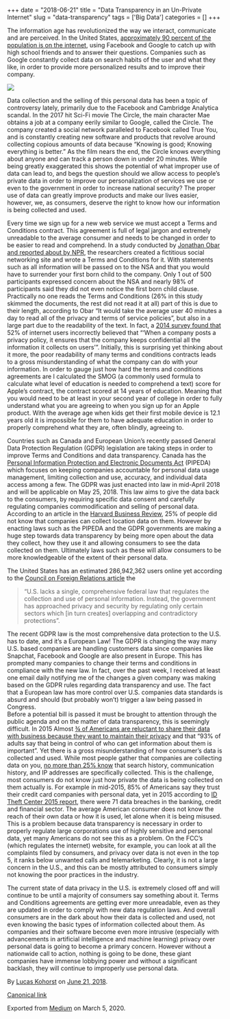 +++ 
date = "2018-06-21"
title = "Data Transparency in an Un-Private Internet"
slug = "data-transparency" 
tags = ['Big Data']
categories = []
+++

The information age has revolutionized the way we interact, communicate
and are perceived. In the United States, [approximately 90 percent of
the population is on the internet](http://www.internetlivestats.com/),
using Facebook and Google to catch up with high school friends and to
answer their questions. Companies such as Google constantly collect data
on search habits of the user and what they like, in order to provide
more personalized results and to improve their company.

![](https://cdn-images-1.medium.com/max/800/1*VidPRvmFocz_R7HDSVx0ZA.jpeg)

Data collection and the selling of this personal data has been a topic
of controversy lately, primarily due to the Facebook and Cambridge
Analytica scandal. In the 2017 hit Sci-Fi movie The Circle, the main
character Mae obtains a job at a company eerily similar to Google,
called the Circle. The company created a social network paralleled to
Facebook called True You, and is constantly creating new software and
products that revolve around collecting copious amounts of data because
“Knowing is good; Knowing everything is better.” As the film nears the
end, the Circle knows everything about anyone and can track a person
down in under 20 minutes. While being greatly exaggerated this shows the
potential of what improper use of data can lead to, and begs the
question should we allow access to people’s private data in order to
improve our personalization of services we use or even to the government
in order to increase national security? The proper use of data can
greatly improve products and make our lives easier, however, we, as
consumers, deserve the right to know how our information is being
collected and used.

Every time we sign up for a new web service we must accept a Terms and
Conditions contract. This agreement is full of legal jargon and
extremely unreadable to the average consumer and needs to be changed in
order to be easier to read and comprehend. In a study conducted by
[Jonathan Obar and reported about by
NPR](https://www.npr.org/2016/08/23/491024846/do-you-read-terms-of-service-contracts-not-many-do-research-shows),
the researchers created a fictitious social networking site and wrote a
Terms and Conditions for it. With statements such as all information
will be passed on to the NSA and that you would have to surrender your
first born child to the company. Only 1 out of 500 participants
expressed concern about the NSA and nearly 98% of participants said they
did not even notice the first born child clause. Practically no one
reads the Terms and Conditions (26% in this study skimmed the documents,
the rest did not read it at all) part of this is due to their length,
according to Obar “It would take the average user 40 minutes a day to
read all of the privacy and terms of service policies”, but also in a
large part due to the readability of the text. In fact, a [2014 survey
found
that](http://www.pewresearch.org/fact-tank/2014/12/04/half-of-americans-dont-know-what-a-privacy-policy-is/)
52% of internet users incorrectly believed that “‘When a company posts a
privacy policy, it ensures that the company keeps confidential all the
information it collects on users’”. Initially, this is surprising yet
thinking about it more, the poor readability of many terms and
conditions contracts leads to a gross misunderstanding of what the
company can do with your information. In order to gauge just how hard
the terms and conditions agreements are I calculated the SMOG (a
commonly used formula to calculate what level of education is needed to
comprehend a text) score for Apple’s contract, the contract scored at 14
years of education. Meaning that you would need to be at least in your
second year of college in order to fully understand what you are
agreeing to when you sign up for an Apple product. With the average age
when kids get their first mobile device is 12.1 years old it is
impossible for them to have adequate education in order to properly
comprehend what they are, often blindly, agreeing to.

Countries such as Canada and European Union’s recently passed General
Data Protection Regulation (GDPR) legislation are taking steps in order
to improve Terms and Conditions and data transparency. Canada has the
[Personal Information Protection and Electronic Documents
Act](https://www.priv.gc.ca/en/privacy-topics/privacy-laws-in-canada/the-personal-information-protection-and-electronic-documents-act-pipeda/p_principle/)
(PIPEDA) which focuses on keeping companies accountable for personal
data usage management, limiting collection and use, accuracy, and
individual data access among a few. The GDPR was just enacted into law
in mid-April 2018 and will be applicable on May 25, 2018. This law aims
to give the data back to the consumers, by requiring specific data
consent and carefully regulating companies commodification and selling
of personal data. According to an article in the [Harvard Business
Review](https://hbr.org/2015/05/customer-data-designing-for-transparency-and-trust),
25% of people did not know that companies can collect location data on
them. However by enacting laws such as the PIPEDA and the GDPR
governments are making a huge step towards data transparency by being
more open about the data they collect, how they use it and allowing
consumers to see the data collected on them. Ultimately laws such as
these will allow consumers to be more knowledgeable of the extent of
their personal data.

The United States has an estimated 286,942,362 users online yet
according to the [Council on Foreign Relations
article](https://www.cfr.org/report/reforming-us-approach-data-protection)
the

> “U.S. lacks a single, comprehensive federal law that regulates the
> collection and use of personal information. Instead, the government
> has approached privacy and security by regulating only certain sectors
> which [in turn creates] overlapping and contradictory protections”.

The recent GDPR law is the most comprehensive data protection to the
U.S. has to date, and it’s a European Law! The GDPR is changing the way
many U.S. based companies are handling customers data since companies
like Snapchat, Facebook and Google are also present in Europe. This has
prompted many companies to change their terms and conditions in
compliance with the new law. In fact, over the past week, I received at
least one email daily notifying me of the changes a given company was
making based on the GDPR rules regarding data transparency and use. The
fact that a European law has more control over U.S. companies data
standards is absurd and should (but probably won’t) trigger a law being
passed in Congress.\
Before a potential bill is passed it must be brought to attention
through the public agenda and on the matter of data transparency, this
is seemingly difficult. In 2015 Almost [¾ of Americans are reluctant to
share their data with business because they want to maintain their
privacy](http://www.pewinternet.org/2015/05/20/americans-views-about-data-collection-and-security/)
and that “93% of adults say that being in control of who can get
information about them is important”. Yet there is a gross
misunderstanding of how consumer’s data is collected and used. While
most people gather that companies are collecting data on you, [no more
than 25%
know](https://hbr.org/2015/05/customer-data-designing-for-transparency-and-trust)
that search history, communication history, and IP addresses are
specifically collected. This is the challenge, most consumers do not
know just how private the data is being collected on them actually is.
For example in mid-2015, 85% of Americans say they trust their credit
card companies with personal data, yet in 2015 according to [ID Theft
Center 2015
report](http://www.idtheftcenter.org/images/breach/DataBreachReports_2015.pdf),
there were 71 data breaches in the banking, credit and financial sector.
The average American consumer does not know the reach of their own data
or how it is used, let alone when it is being misused. This is a problem
because data transparency is necessary in order to properly regulate
large corporations use of highly sensitive and personal data, yet many
Americans do not see this as a problem. On the FCC’s (which regulates
the internet) website, for example, you can look at all the complaints
filed by consumers, and privacy over data is not even in the top 5, it
ranks below unwanted calls and telemarketing. Clearly, it is not a large
concern in the U.S., and this can be mostly attributed to consumers
simply not knowing the poor practices in the industry.

The current state of data privacy in the U.S. is extremely closed off
and will continue to be until a majority of consumers say something
about it. Terms and Conditions agreements are getting ever more
unreadable, even as they are updated in order to comply with new data
regulation laws. And overall consumers are in the dark about how their
data is collected and used, not even knowing the basic types of
information collected about them. As companies and their software become
even more intrusive (especially with advancements in artificial
intelligence and machine learning) privacy over personal data is going
to become a primary concern. However without a nationwide call to
action, nothing is going to be done, these giant companies have immense
lobbying power and without a significant backlash, they will continue to
improperly use personal data.

By [Lucas Kohorst](https://medium.com/@lucaskohorst) on [June 21,
2018](https://medium.com/p/8179805f70e7).

[Canonical
link](https://medium.com/@lucaskohorst/data-transparency-in-an-un-private-internet-8179805f70e7)

Exported from [Medium](https://medium.com) on March 5, 2020.
